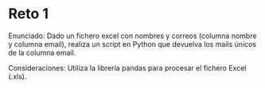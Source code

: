 <!-- formato de enunciado -->
<h1>Reto 1</h1>
<p>
Enunciado: Dado un fichero excel con nombres y correos (columna nombre y columna email), realiza un script en Python que devuelva los mails únicos de la columna email.

Consideraciones: Utiliza la librería pandas para procesar el fichero Excel (.xls).
</p>